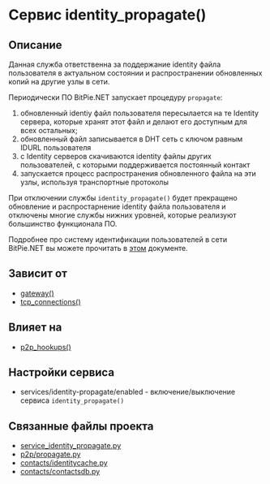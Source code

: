 # Сервис identity_propagate()


## Описание
Данная служба ответственна за поддержание identity файла пользователя в актуальном состоянии 
и распространении обновленных копий на другие узлы в сети.

Периодически ПО BitPie.NET запускает процедуру `propagate`:
1. обновленный identiy файл пользователя пересылается на те Identity сервера,
которые хранят этот файл и делают его доступным для всех остальных;
2. обновленный файл записывается в DHT сеть с ключом равным IDURL пользователя
3. с Identity серверов скачиваются identity файлы других пользователей, с которыми поддерживается
постоянный контакт
4. запускается процесс распространения обновленного файла на эти узлы, используя транспортные протоколы 
  
При отключении службы `identity_propagate()` будет прекращено обновление и распростарнение identity файла
пользователя и отключены многие службы нижних уровней, которые реализуют большинство функционала ПО.

Подробнее про систему идентификации пользователей в сети BitPie.NET вы можете прочитать в 
[этом](...) документе.


## Зависит от
* [gateway()](services/service_gateway.md)
* [tcp_connections()](services/service_tcp_connections.md)


## Влияет на
* [p2p_hookups()](services/service_p2p_hookups.md)


## Настройки сервиса
* services/identity-propagate/enabled - включение/выключение сервиса `identity_propagate()`


## Связанные файлы проекта
* [service_identity_propagate.py](services/service_identity_propagate.py)
* [p2p/propagate.py](p2p/propagate.py)
* [contacts/identitycache.py](contacts/identitycache.py)
* [contacts/contactsdb.py](contacts/contactsdb.py)



